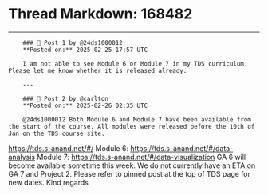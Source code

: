 # Thread Markdown: 168482

---

        ### 💬 Post 1 by @24ds1000012  
        **Posted on:** 2025-02-25 17:57 UTC  

        I am not able to see Module 6 or Module 7 in my TDS curriculum. Please let me know whether it is released already.

        ---

        ### 💬 Post 2 by @carlton  
        **Posted on:** 2025-02-26 02:35 UTC  

        @24ds1000012 Both Module 6 and Module 7 have been available from the start of the course. All modules were released before the 10th of Jan on the TDS course site.
https://tds.s-anand.net/#/
Module 6:
https://tds.s-anand.net/#/data-analysis
Module 7:
https://tds.s-anand.net/#/data-visualization
GA 6 will become available sometime this week.
We do not currently have an ETA on GA 7 and Project 2.
Please refer to pinned post at the top of TDS page for new dates.
Kind regards

        